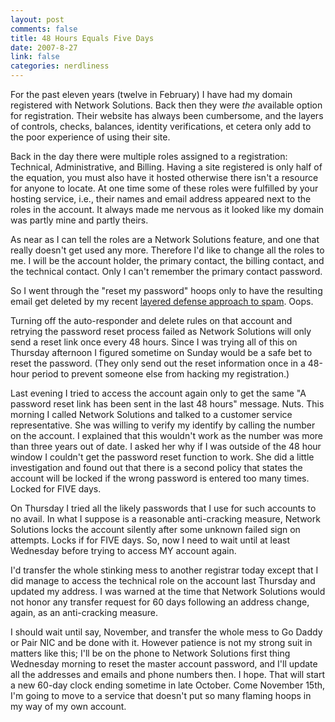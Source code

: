 ```yaml
--- 
layout: post
comments: false
title: 48 Hours Equals Five Days
date: 2007-8-27
link: false
categories: nerdliness
---
```

For the past eleven years (twelve in February) I have had my domain registered with Network Solutions.  Back then they were <i>the</i> available option for registration.  Their website has always been cumbersome, and the layers of controls, checks, balances, identity verifications, et cetera only add to the poor experience of using their site.

Back in the day there were multiple roles assigned to a registration: Technical, Administrative, and Billing.  Having a site registered is only half of the equation, you must also have it hosted otherwise there isn't a resource for anyone to locate.  At one time some of these roles were fulfilled by your hosting service, i.e., their names and email address appeared next to the roles in the account.  It always made me nervous as it looked like my domain was partly mine and partly theirs.

As near as I can tell the roles are a Network Solutions feature, and one that really doesn't get used any more.  Therefore I'd like to change all the roles to me.  I will be the account holder, the primary contact, the billing contact, and the technical contact.  Only I can't remember the primary contact password.

So I went through the "reset my password" hoops only to have the resulting email get deleted by my recent <a href="http://www.zanshin.net/blogs/001309.html" title="Layered Defense">layered defense approach to spam</a>.  Oops.

Turning off the auto-responder and delete rules on that account and retrying the password reset process failed as Network Solutions will only send a reset link once every 48 hours.  Since I was trying all of this on Thursday afternoon I figured sometime on Sunday would be a safe bet to reset the password.  (They only send out the reset information once in a 48-hour period to prevent someone else from hacking my registration.)

Last evening I tried to access the account again only to get the same "A password reset link has been sent in the last 48 hours" message.  Nuts.  This morning I called Network Solutions and talked to a customer service representative.  She was willing to verify my identify by calling the number on the account.  I explained that this wouldn't work as the number was more than three years out of date.  I asked her why if I was outside of the 48 hour window I couldn't get the password reset function to work.  She did a little investigation and found out that there is a second policy that states the account will be locked if the wrong password is entered too many times.  Locked for FIVE days.

On Thursday I tried all the likely passwords that I use for such accounts to no avail.  In what I suppose is a reasonable anti-cracking measure, Network Solutions locks the account silently after some unknown failed sign on attempts.  Locks if for FIVE days.  So, now I need to wait until at least Wednesday before trying to access MY account again.

I'd transfer the whole stinking mess to another registrar today except that I did manage to access the technical role on the account last Thursday and updated my address.  I was warned at the time that Network Solutions would not honor any transfer request for 60 days following an address change, again, as an anti-cracking measure.

I should wait until say, November, and transfer the whole mess to Go Daddy or Pair NIC and be done with it.  However patience is not my strong suit in matters like this; I'll be on the phone to Network Solutions first thing Wednesday morning to reset the master account password, and I'll update all the addresses and emails and phone numbers then.  I hope.  That will start a new 60-day clock ending sometime in late October.  Come November 15th, I'm going to move to a service that doesn't put so many flaming hoops in my way of my own account.
